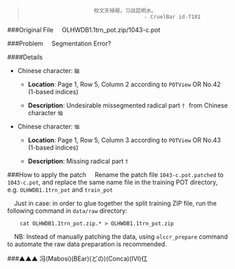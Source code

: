 ﻿>                           校文天禄阁，习战昆明水。
>                                           - CruelBar id-7181

###Original File
    OLHWDB1.1trn_pot.zip/1043-c.pot

###Problem
    Segmentation Error?

####Details
* Chinese character: `脑`

    * **Location**: Page 1, Row 5, Column 2 according to `POTView` OR No.42  (1-based indices)

    * **Description**: Undesirable missegmented radical part `忄` from Chinese character `恼`

* Chinese character: `恼`

    * **Location**: Page 1, Row 5, Column 3 according to `POTView` OR No.43  (1-based indices)

    * **Description**: Missing radical part `忄`

###How to apply the patch
    Rename the patch file `1043-c.pot.patched` to `1043-c.pot`, and replace the same name file in the 
    training POT directory, e.g. `OLHWDB1.1trn_pot` and `train_pot`

    Just in case: in order to glue together the split training ZIP file, run the following command in 
    `data/raw` directory:

```Shell
    cat OLHWDB1.1trn_pot.zip.* > OLHWDB1.1trn_pot.zip
```

    NB: Instead of manually patching the data, using `olccr_prepare` command to automate the raw data preparation
    is recommended.

###▲▲▲
冯(Mabosi)(BEar)(どの)(Conca)(IVI)仜